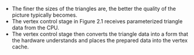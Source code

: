 - The finer the sizes of the triangles are, the better the quality of the picture typically becomes. 
- The vertex control stage in Figure 2.1 receives parameterized triangle data from the CPU. 
- The vertex control stage then converts the triangle data into a form that the hardware understands and places the prepared data into the vertex cache.
